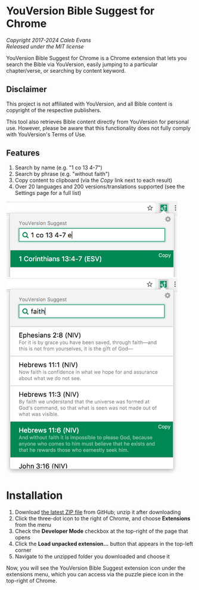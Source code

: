 # YouVersion Bible Suggest for Chrome

_Copyright 2017-2024 Caleb Evans_  
_Released under the MIT license_

YouVersion Bible Suggest for Chrome is a Chrome extension that lets you search
the Bible via YouVersion, easily jumping to a particular chapter/verse, or
searching by content keyword.

## Disclaimer

This project is not affiliated with YouVersion, and all Bible content is
copyright of the respective publishers.

This tool also retrieves Bible content directly from YouVersion for personal
use. However, please be aware that this functionality does not fully comply with
YouVersion's Terms of Use.

## Features

1. Search by name (e.g. "1 co 13 4-7")
2. Search by phrase (e.g. "without faith")
3. Copy content to clipboard (via the _Copy_ link next to each result)
4. Over 20 languages and 200 versions/translations supported
   (see the Settings page for a full list)

<img src="screenshot-search-by-name.png" alt="Searching by name" width="460" />
<img src="screenshot-search-by-phrase.png" alt="Searching by phrase" width="460" />

# Installation

1. Download [the latest ZIP file][zip] from GitHub; unzip it after downloading
2. Click the three-dot icon to the right of Chrome, and choose **Extensions** from the menu
3. Check the **Developer Mode** checkbox at the top-right of the page that opens
4. Click the **Load unpacked extension...** button that appears in the top-left corner
5. Navigate to the unzipped folder you downloaded and choose it

Now, you will see the YouVersion Bible Suggest extension icon under the
extensions menu, which you can access via the puzzle piece icon in the top-right
of Chrome.

[zip]: https://github.com/caleb531/youversion-suggest-chrome/releases/download/v2.0.0-beta.2/youversion-bible-suggest.zip
